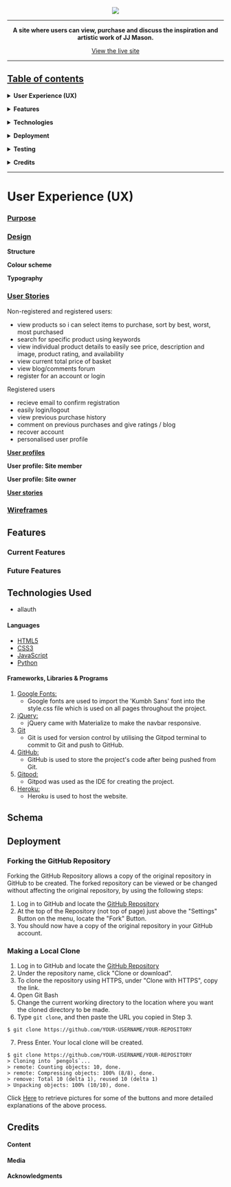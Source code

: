 <div align="center">
  <img src="https://github.com/pengols/jjmason/blob/master/documentation/images/screens.png">
<hr>

**A site where users can view, purchase and discuss the inspiration and artistic work of JJ Mason.**

[View the live site](https://jjmason.herokuapp.com/)

</div>

---

## <u>Table of contents</u>

**<details><summary> User Experience (UX)</summary>**
  - [Purpose](#purpose)
  - [Design](#design)
  - [User stories](#user-stories)
  - [Wireframes](#wireframes)
</details>

**<details><summary> Features</summary>**
  - [Features used](#features-used)
  - [Future Features](#to-do-list)
</details>

**<details><summary> Technologies</summary>**
  - [Languages](#languages)
  - [Frameworks, Libraries & Programs](#frameworks-libraries-programs)
</details>

**<details><summary> Deployment</summary>**
  - [Deploy to Heroku](#deploy-to-heroku)
</details>

**<details><summary> Testing</summary>**
  - [Testing Documentation](https://#)
</details>

**<details><summary> Credits</summary>**
  - [Content](#content)
  - [Media](#media)
  - [Acknowledgements](#acknowledgements)
</details>

<hr>

# **User Experience (UX)**

### **<u>Purpose</u>**


### **<u>Design</u>**

**Structure**


**Colour scheme**


**Typography**


### **<u>User Stories</u>**

Non-registered and registered users:
- view products so i can select items to purchase, sort by best, worst, most purchased
- search for specific product using keywords
- view individual product details to easily see price, description and image, product rating, and availability
- view current total price of basket
- view blog/comments forum 
- register for an account or login 


Registered users 
- recieve email to confirm registration
- easily login/logout
- view previous purchase history
- comment on previous purchases and give ratings / blog
- recover account
- personalised user profile


<u>**User profiles**</u>

**User profile: Site member**

**User profile: Site owner**

<u>**User stories**</u>



### **<u>Wireframes</u>**

## **Features**

### **Current Features**

### **Future Features**


## **Technologies Used**

-   allauth

#### Languages

- [HTML5](https://en.wikipedia.org/wiki/HTML5)
- [CSS3](https://en.wikipedia.org/wiki/Cascading_Style_Sheets)
- [JavaScript](https://en.wikipedia.org/wiki/JavaScript)
- [Python](https://www.python.org/)

#### Frameworks, Libraries & Programs

1. [Google Fonts:](https://fonts.google.com/)
    - Google fonts are used to import the 'Kumbh Sans' font into the style.css file which is used on all pages throughout the project.
1. [jQuery:](https://jquery.com/)
    - jQuery came with Materialize to make the navbar responsive.
1. [Git](https://git-scm.com/)
    - Git is used for version control by utilising the Gitpod terminal to commit to Git and push to GitHub.
1. [GitHub:](https://github.com/)
    - GitHub is used to store the project's code after being pushed from Git.
1. [Gitpod:](https://gitpod.io/)
    - Gitpod was used as the IDE for creating the project.
1. [Heroku:](https://www.heroku.com/)
    - Heroku is used to host the website.

## Schema

## **Deployment**

### Forking the GitHub Repository

Forking the GitHub Repository allows a copy of the original repository in GitHub to be created.  The forked repository can be viewed or be changed without affecting the original repository, by using the following steps:

1. Log in to GitHub and locate the [GitHub Repository](https://github.com/pengols/#)
2. At the top of the Repository (not top of page) just above the "Settings" Button on the menu, locate the "Fork" Button.
3. You should now have a copy of the original repository in your GitHub account.

### Making a Local Clone

1. Log in to GitHub and locate the [GitHub Repository](https://github.com/pengols/#)
2. Under the repository name, click "Clone or download".
3. To clone the repository using HTTPS, under "Clone with HTTPS", copy the link.
4. Open Git Bash
5. Change the current working directory to the location where you want the cloned directory to be made.
6. Type `git clone`, and then paste the URL you copied in Step 3.

```
$ git clone https://github.com/YOUR-USERNAME/YOUR-REPOSITORY
```

7. Press Enter. Your local clone will be created.

```
$ git clone https://github.com/YOUR-USERNAME/YOUR-REPOSITORY
> Cloning into `pengols`...
> remote: Counting objects: 10, done.
> remote: Compressing objects: 100% (8/8), done.
> remove: Total 10 (delta 1), reused 10 (delta 1)
> Unpacking objects: 100% (10/10), done.
```

Click [Here](https://help.github.com/en/github/creating-cloning-and-archiving-repositories/cloning-a-repository#cloning-a-repository-to-github-desktop) to retrieve pictures for some of the buttons and more detailed explanations of the above process.

## **Credits**

#### Content


#### Media


#### Acknowledgments

